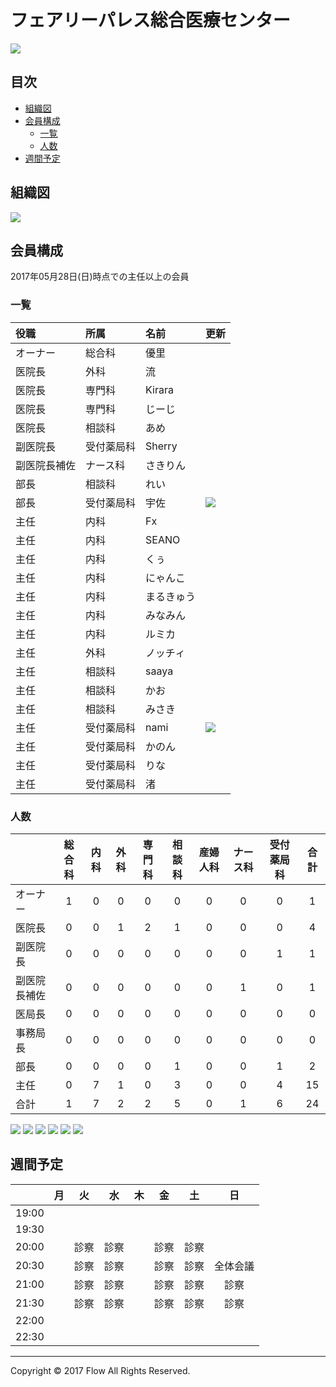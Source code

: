 # フェアリーパレス総合医療センター
<img src="https://github.com/fairy00000/organization/blob/master/image/Fairy.png">

## 目次
* [組織図](https://github.com/fairy00000/organization#組織図)
* [会員構成](https://github.com/fairy00000/organization#会員構成)
  * [一覧](https://github.com/fairy00000/organization#一覧)
  * [人数](https://github.com/fairy00000/organization#人数)
* [週間予定](https://github.com/fairy00000/organization#週間予定)

## 組織図
<img src="https://github.com/fairy00000/organization/blob/master/image/%E7%B5%84%E7%B9%94%E5%9B%B3.png">

## 会員構成

2017年05月28日(日)時点での主任以上の会員

### 一覧

|役職|所属|名前|更新|
|:-----|:-----|:-----|:-----|
|オーナー|総合科|優里||
|医院長|外科|流||
|医院長|専門科|Kirara||
|医院長|専門科|じーじ||
|医院長|相談科|あめ||
|副医院長|受付薬局科|Sherry||
|副医院長補佐|ナース科|さきりん||
|部長|相談科|れい||
|部長|受付薬局科|宇佐|<img src="https://github.com/fairy00000/organization/blob/master/image/new.gif">|
|主任|内科|Fx||
|主任|内科|SEANO||
|主任|内科|くぅ||
|主任|内科|にゃんこ||
|主任|内科|まるきゅう||
|主任|内科|みなみん||
|主任|内科|ルミカ||
|主任|外科|ノッチィ||
|主任|相談科|saaya||
|主任|相談科|かお||
|主任|相談科|みさき||
|主任|受付薬局科|nami|<img src="https://github.com/fairy00000/organization/blob/master/image/new.gif">|
|主任|受付薬局科|かのん||
|主任|受付薬局科|りな||
|主任|受付薬局科|渚||

### 人数

||総合科|内科|外科|専門科|相談科|産婦人科|ナース科|受付薬局科|合計|
|:--|:---:|:---:|:---:|:---:|:---:|:---:|:---:|:---:|:---:|
|オーナー|1|0|0|0|0|0|0|0|1|
|医院長|0|0|1|2|1|0|0|0|4|
|副医院長|0|0|0|0|0|0|0|1|1|
|副医院長補佐|0|0|0|0|0|0|1|0|1|
|医局長|0|0|0|0|0|0|0|0|0|
|事務局長|0|0|0|0|0|0|0|0|0|
|部長|0|0|0|0|1|0|0|1|2|
|主任|0|7|1|0|3|0|0|4|15|
|合計|1|7|2|2|5|0|1|6|24|

<img src="https://github.com/fairy00000/organization/blob/master/image/Member.png">

<img src="https://github.com/fairy00000/organization/blob/master/image/DepartmentManeger.png">

<img src="https://github.com/fairy00000/organization/blob/master/image/Position.png">

<img src="https://github.com/fairy00000/organization/blob/master/image/AllPie.png">

<img src="https://github.com/fairy00000/organization/blob/master/image/CadrePie.png">

<img src="https://github.com/fairy00000/organization/blob/master/image/RegularPie.png">

## 週間予定

||月|火|水|木|金|土|日|
|:--|:---:|:---:|:---:|:---:|:---:|:---:|:---:|
|19:00| | | | | | | |
|19:30| | | | | | | |
|20:00| |診察|診察| |診察|診察| |
|20:30| |診察|診察| |診察|診察|全体会議|
|21:00| |診察|診察| |診察|診察|診察|
|21:30| |診察|診察| |診察|診察|診察|
|22:00| | | | | | | |
|22:30| | | | | | | |

-----

Copyright © 2017 Flow All Rights Reserved.
